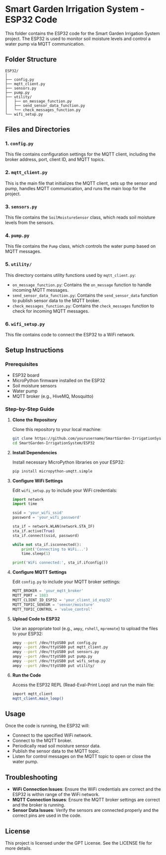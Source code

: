 # Smart Garden Irrigation System - ESP32 Code

This folder contains the ESP32 code for the Smart Garden Irrigation System project. The ESP32 is used to monitor soil moisture levels and control a water pump via MQTT communication.

## Folder Structure

```
ESP32/
│
├── config.py
├── mqtt_client.py
├── sensors.py
├── pump.py
├── utility/
│   ├── on_message_function.py
│   ├── send_sensor_data_function.py
│   └── check_messages_function.py
└── wifi_setup.py
```

## Files and Directories

### 1. `config.py`

This file contains configuration settings for the MQTT client, including the broker address, port, client ID, and MQTT topics.

### 2. `mqtt_client.py`

This is the main file that initializes the MQTT client, sets up the sensor and pump, handles MQTT communication, and runs the main loop for the project.

### 3. `sensors.py`

This file contains the `SoilMoistureSensor` class, which reads soil moisture levels from the sensors.

### 4. `pump.py`

This file contains the `Pump` class, which controls the water pump based on MQTT messages.

### 5. `utility/`

This directory contains utility functions used by `mqtt_client.py`:

- `on_message_function.py`: Contains the `on_message` function to handle incoming MQTT messages.
- `send_sensor_data_function.py`: Contains the `send_sensor_data` function to publish sensor data to the MQTT broker.
- `check_messages_function.py`: Contains the `check_messages` function to check for incoming MQTT messages.

### 6. `wifi_setup.py`

This file contains code to connect the ESP32 to a WiFi network.

## Setup Instructions

### Prerequisites

- ESP32 board
- MicroPython firmware installed on the ESP32
- Soil moisture sensors
- Water pump
- MQTT broker (e.g., HiveMQ, Mosquitto)

### Step-by-Step Guide

1. **Clone the Repository**

   Clone this repository to your local machine:

   ```sh
   git clone https://github.com/yourusername/SmartGarden-IrrigationSystem.git
   cd SmartGarden-IrrigationSystem/ESP32
   ```

2. **Install Dependencies**

   Install necessary MicroPython libraries on your ESP32:

   ```sh
   pip install micropython-umqtt.simple
   ```

3. **Configure WiFi Settings**

   Edit `wifi_setup.py` to include your WiFi credentials:

   ```python
   import network
   import time

   ssid = 'your_wifi_ssid'
   password = 'your_wifi_password'

   sta_if = network.WLAN(network.STA_IF)
   sta_if.active(True)
   sta_if.connect(ssid, password)

   while not sta_if.isconnected():
       print('Connecting to WiFi...')
       time.sleep(1)

   print('WiFi connected:', sta_if.ifconfig())
   ```

4. **Configure MQTT Settings**

   Edit `config.py` to include your MQTT broker settings:

   ```python
   MQTT_BROKER = 'your_mqtt_broker'
   MQTT_PORT = 1883
   MQTT_CLIENT_ID_ESP32 = 'your_client_id_esp32'
   MQTT_TOPIC_SENSOR = 'sensor/moisture'
   MQTT_TOPIC_CONTROL = 'valve_control'
   ```

5. **Upload Code to ESP32**

   Use an appropriate tool (e.g., `ampy`, `rshell`, `mpremote`) to upload the files to your ESP32:

   ```sh
   ampy --port /dev/ttyUSB0 put config.py
   ampy --port /dev/ttyUSB0 put mqtt_client.py
   ampy --port /dev/ttyUSB0 put sensors.py
   ampy --port /dev/ttyUSB0 put pump.py
   ampy --port /dev/ttyUSB0 put wifi_setup.py
   ampy --port /dev/ttyUSB0 put utility/
   ```

6. **Run the Code**

   Access the ESP32 REPL (Read-Eval-Print Loop) and run the main file:

   ```sh
   import mqtt_client
   mqtt_client.main_loop()
   ```

## Usage

Once the code is running, the ESP32 will:

- Connect to the specified WiFi network.
- Connect to the MQTT broker.
- Periodically read soil moisture sensor data.
- Publish the sensor data to the MQTT topic.
- Listen for control messages on the MQTT topic to open or close the water pump.

## Troubleshooting

- **WiFi Connection Issues**: Ensure the WiFi credentials are correct and the ESP32 is within range of the WiFi network.
- **MQTT Connection Issues**: Ensure the MQTT broker settings are correct and the broker is running.
- **Sensor Data Issues**: Verify the sensors are connected properly and the correct pins are used in the code.

## License

This project is licensed under the GPT License. See the LICENSE file for more details.

